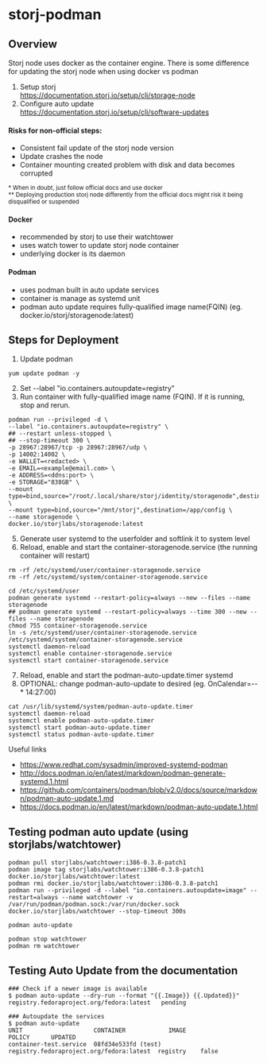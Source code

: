 # storj-podman

## Overview
Storj node uses docker as the container engine. There is some difference for updating the storj node when using docker vs podman

1. Setup storj  
https://documentation.storj.io/setup/cli/storage-node
2. Configure auto update  
https://documentation.storj.io/setup/cli/software-updates

#### Risks for non-official steps:    
- Consistent fail update of the storj node version    
- Update crashes the node    
- Container mounting created problem with disk and data becomes corrupted  

<sub>* When in doubt, just follow official docs and use docker </sub>  
<sub>** Deploying production storj node differently from the official docs might risk it being disqualified or suspended </sub>  

#### Docker
- recommended by storj to use their watchtower
- uses watch tower to update storj node container 
- underlying docker is its daemon

#### Podman
- uses podman built in auto update services
- container is manage as systemd unit
- podman auto update requires fully-qualified image name(FQIN) (eg. docker.io/storj/storagenode:latest)

## Steps for Deployment

1. Update podman 
```
yum update podman -y
```

2. Set --label "io.containers.autoupdate=registry"
4. Run container with fully-qualified image name (FQIN). If it is running, stop and rerun.
```
podman run --privileged -d \
--label "io.containers.autoupdate=registry" \
## --restart unless-stopped \
## --stop-timeout 300 \
-p 28967:28967/tcp -p 28967:28967/udp \
-p 14002:14002 \
-e WALLET=<redacted> \
-e EMAIL=<example@email.com> \
-e ADDRESS=<ddns:port> \
-e STORAGE="838GB" \
--mount type=bind,source="/root/.local/share/storj/identity/storagenode",destination=/app/identity \
--mount type=bind,source="/mnt/storj",destination=/app/config \
--name storagenode \
docker.io/storjlabs/storagenode:latest
```

5. Generate user systemd to the userfolder and softlink it to system level
6. Reload, enable and start the container-storagenode.service (the running container will restart)
```
rm -rf /etc/systemd/user/container-storagenode.service
rm -rf /etc/systemd/system/container-storagenode.service

cd /etc/systemd/user
podman generate systemd --restart-policy=always --new --files --name storagenode
## podman generate systemd --restart-policy=always --time 300 --new --files --name storagenode
chmod 755 container-storagenode.service
ln -s /etc/systemd/user/container-storagenode.service /etc/systemd/system/container-storagenode.service
systemctl daemon-reload
systemctl enable container-storagenode.service
systemctl start container-storagenode.service
```

7. Reload, enable and start the podman-auto-update.timer systemd
8. OPTIONAL: change podman-auto-update to desired (eg. OnCalendar=*-*-* 14:27:00) 
```
cat /usr/lib/systemd/system/podman-auto-update.timer
systemctl daemon-reload
systemctl enable podman-auto-update.timer
systemctl start podman-auto-update.timer
systemctl status podman-auto-update.timer
```

Useful links
- https://www.redhat.com/sysadmin/improved-systemd-podman
- http://docs.podman.io/en/latest/markdown/podman-generate-systemd.1.html
- https://github.com/containers/podman/blob/v2.0/docs/source/markdown/podman-auto-update.1.md
- https://docs.podman.io/en/latest/markdown/podman-auto-update.1.html

## Testing podman auto update (using storjlabs/watchtower)
```
podman pull storjlabs/watchtower:i386-0.3.8-patch1
podman image tag storjlabs/watchtower:i386-0.3.8-patch1 docker.io/storjlabs/watchtower:latest
podman rmi docker.io/storjlabs/watchtower:i386-0.3.8-patch1
podman run --privileged -d --label "io.containers.autoupdate=image" --restart=always --name watchtower -v /var/run/podman/podman.sock:/var/run/docker.sock docker.io/storjlabs/watchtower --stop-timeout 300s

podman auto-update

podman stop watchtower
podman rm watchtower
```

## Testing Auto Update from the documentation
```
### Check if a newer image is available
$ podman auto-update --dry-run --format "{{.Image}} {{.Updated}}"
registry.fedoraproject.org/fedora:latest   pending

### Autoupdate the services
$ podman auto-update
UNIT                    CONTAINER            IMAGE                                     POLICY      UPDATED
container-test.service  08fd34e533fd (test)  registry.fedoraproject.org/fedora:latest  registry    false
```
